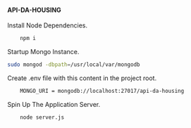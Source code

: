#### API-DA-HOUSING 

Install Node Dependencies.
```sh 
    npm i 
```
Startup Mongo Instance.
```sh
sudo mongod -dbpath=/usr/local/var/mongodb
```
Create .env file with this content in the project root. 
```sh 
    MONGO_URI = mongodb://localhost:27017/api-da-housing
```
Spin Up The Application Server.
```sh
    node server.js 
```


